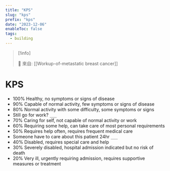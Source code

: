 ```yaml
---
title: "KPS"
slug: "kps"
prefix: "kps"
date: "2023-12-06"
enableToc: false
tags:
  - building
---
```


> [!info]
>
> 🌱 來自: [[Workup-of-metastatic breast cancer]]

# KPS

- 100% Healthy, no symptoms or signs of disease
- 90% Capable of normal activity, few symptoms or signs of disease
- 80% Normal activity with some difficulty, some symptoms or signs
- Still go for work? `___`
- 70% Caring for self, not capable of normal activity or work
- 60% Requiring some help, can take care of most personal requirements
- 50% Requires help often, requires frequent medical care
- Someone have to care about this patient 24hr `___`
- 40% Disabled, requires special care and help
- 30% Severely disabled, hospital admission indicated but no risk of death
- 20% Very ill, urgently requiring admission, requires supportive measures or treatment
